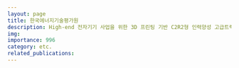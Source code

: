 ```yaml
---
layout: page
title: 한국에너지기술평가원
description: High-end 전자기기 사업을 위한 3D 프린팅 기반 C2R2형 인력양성 고급트랙 (2019.06 ~ 2020.06)
img: 
importance: 996
category: etc.
related_publications:
---
```


